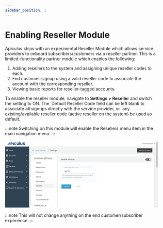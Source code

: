 ```yaml
---
sidebar_position: 3
---
```

# Enabling Reseller Module

Apiculus ships with an experimental Reseller Module which allows service providers to onboard subscribers/customers via a reseller partner. This is a limited-functionality partner module which enables the following:

1. Adding resellers to the system and assigning unique reseller codes to each.
2. End customer signup using a valid reseller code to associate the account with the corresponding reseller.
3. Viewing basic reports for reseller-tagged accounts.

To enable the reseller module, navigate to **Settings > Reseller** and switch the setting to ON. The  Default Reseller Code field can be left blank to associate all signups directly with the service provider, or  any existing/available reseller code (active reseller on the system) be used as default.

:::note
Switching on this module will enable the Resellers menu item in the main navigation menu.
:::

![# Enabling Reseller Module](img/EnablingResellerModule.png)

:::note
This will not change anything on the end customer/subscriber experience.
:::



